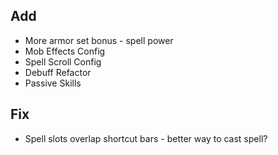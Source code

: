 ## Add
- More armor set bonus - spell power
- Mob Effects Config
- Spell Scroll Config
- Debuff Refactor
- Passive Skills
## Fix
- Spell slots overlap shortcut bars - better way to cast spell?